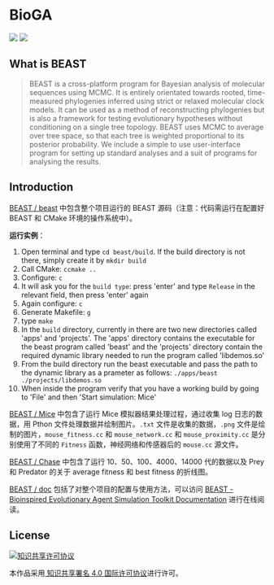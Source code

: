 # BioGA

![](https://img.shields.io/badge/uses-CMake-2c63a8?logo=CMake&logoColor=white)
![](https://img.shields.io/badge/uses-BEAST-4488a8?logoColor=white)

## What is BEAST

> BEAST is a cross-platform program for Bayesian analysis of molecular sequences using MCMC. It is entirely orientated towards rooted, time-measured phylogenies inferred using strict or relaxed molecular clock models. It can be used as a method of reconstructing phylogenies but is also a framework for testing evolutionary hypotheses without conditioning on a single tree topology. BEAST uses MCMC to average over tree space, so that each tree is weighted proportional to its posterior probability. We include a simple to use user-interface program for setting up standard analyses and a suit of programs for analysing the results.

## Introduction

[BEAST / beast](BEAST/beast) 中包含整个项目运行的 BEAST 源码（注意：代码需运行在配置好 BEAST 和 CMake 环境的操作系统中）。

**运行实例**：

1. Open terminal and type `cd beast/build`. If the build directory is not there, simply create it by `mkdir build`
2. Call CMake: `ccmake ..`
3. Configure: `c`
4. It will ask you for the `build type`: press 'enter' and type `Release` in the relevant field, then press 'enter' again
5. Again configure: `c`
6. Generate Makefile: `g`
7. type `make`
8. In the `build` directory, currently in there are two new directories called 'apps' and 'projects'. The 'apps' directory contains the executable for the beast program called 'beast' and the 'projects' directory contain the required dynamic library needed to run the program called 'libdemos.so'
9. From the build directory run the beast executable and pass the path to the dynamic library as a prameter as follows: `./apps/beast ./projects/libdemos.so`
10. When inside the program verify that you have a working build by going to 'File' and then 'Start simulation: Mice'


[BEAST / Mice](BEAST/Mice) 中包含了运行 Mice 模拟器结果处理过程，通过收集 log 日志的数据，用 Pthon 文件处理数据并绘制图片。`.txt` 文件是收集的数据，`.png` 文件是绘制的图片，`mouse_fitness.cc` 和 `mouse_network.cc` 和 `mouse_proximity.cc` 是分别使用了不同的 `Fitness` 函数，神经网络和传感器后的 `mouse.cc` 源文件。

[BEAST / Chase](BEAST/Chase) 中包含了运行 10、50、100、4000、14000 代的数据以及 Prey 和 Predator 的关于 average fitness 和 best fitness 的折线图。

[BEAST / doc](BEAST/doc) 包括了对整个项目的配置与使用方法，可以访问 [BEAST - Bioinspired Evolutionary Agent Simulation Toolkit Documentation](https://blog.withh.life/download/bio) 进行在线阅读。

## License

<a rel="license" href="http://creativecommons.org/licenses/by/4.0/"><img alt="知识共享许可协议" style="border-width:0" src="https://i.creativecommons.org/l/by/4.0/88x31.png" /></a>

本作品采用<a rel="license" href="http://creativecommons.org/licenses/by/4.0/"> 知识共享署名 4.0 国际许可协议</a>进行许可。
